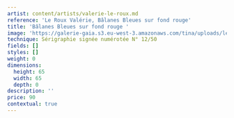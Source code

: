 ```yaml
---
artist: content/artists/valerie-le-roux.md
reference: 'Le Roux Valérie, Bâlanes Bleues sur fond rouge'
title: 'Bâlanes Bleues sur fond rouge '
image: 'https://galerie-gaia.s3.eu-west-3.amazonaws.com/tina/uploads/le-roux-valerie/galerie-gaia-valerie leroux-IMG_6495.jpg'
technique: Sérigraphie signée numérotée N° 12/50
fields: []
styles: []
weight: 0
dimensions:
  height: 65
  width: 65
  depth: 0
description: ''
price: 90
contextual: true
---
```


